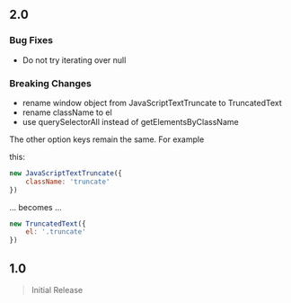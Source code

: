 ## 2.0

### Bug Fixes

* Do not try iterating over null

### Breaking Changes

* rename window object from JavaScriptTextTruncate to TruncatedText
* rename className to el
* use querySelectorAll instead of getElementsByClassName

The other option keys remain the same. For example

this:

```javascript
new JavaScriptTextTruncate({
    className: 'truncate'
})
```

... becomes ...

```javascript
new TruncatedText({
    el: '.truncate'
})
```

## 1.0

> Initial Release

